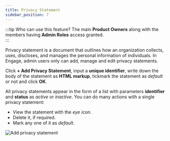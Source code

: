 ```yaml
---
title: Privacy Statement
sidebar_position: 7
---
```


:::tip Who can use this feature?
The main **Product Owners** along with the members having **Admin Roles** access granted.  
:::

Privacy statement is a document that outlines how an organization collects, uses, discloses, and manages the personal information of individuals. In Engage, admin users only can add, manage and edit privacy statements.

Click **+ Add Privacy Statement**, input a **unique identifier**, write down the body of the statement as **HTML markup**, tickmark the statement as *default* or not and click **OK**.

All privacy statements appear in the form of a list with parameters **identifier** and **status** as *active* or *inactive*. You can do many actions with a single privacy statement:

- View the statement with the *eye icon*.
- Delete it, if required.
- Mark any one of it as *default*. 

![Add privacy statement](./add-privacy-statement.gif)
